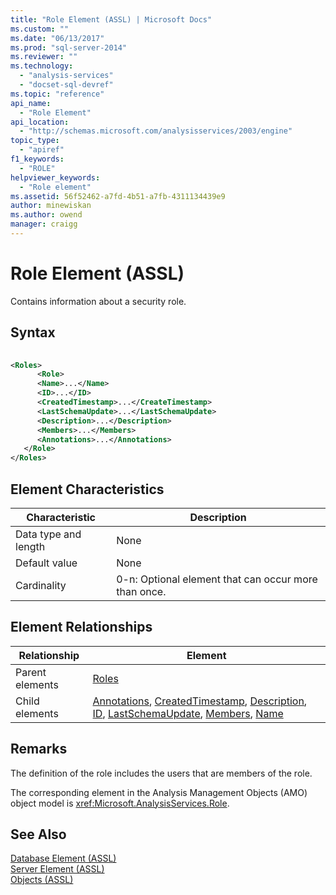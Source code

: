 ```yaml
---
title: "Role Element (ASSL) | Microsoft Docs"
ms.custom: ""
ms.date: "06/13/2017"
ms.prod: "sql-server-2014"
ms.reviewer: ""
ms.technology: 
  - "analysis-services"
  - "docset-sql-devref"
ms.topic: "reference"
api_name: 
  - "Role Element"
api_location: 
  - "http://schemas.microsoft.com/analysisservices/2003/engine"
topic_type: 
  - "apiref"
f1_keywords: 
  - "ROLE"
helpviewer_keywords: 
  - "Role element"
ms.assetid: 56f52462-a7fd-4b51-a7fb-4311134439e9
author: minewiskan
ms.author: owend
manager: craigg
---
```

# Role Element (ASSL)
  Contains information about a security role.  
  
## Syntax  
  
```xml  
  
<Roles>  
      <Role>  
      <Name>...</Name>  
      <ID>...</ID>  
      <CreatedTimestamp>...</CreateTimestamp>  
      <LastSchemaUpdate>...</LastSchemaUpdate>  
      <Description>...</Description>  
      <Members>...</Members>  
      <Annotations>...</Annotations>  
   </Role>  
</Roles>  
```  
  
## Element Characteristics  
  
|Characteristic|Description|  
|--------------------|-----------------|  
|Data type and length|None|  
|Default value|None|  
|Cardinality|0-n: Optional element that can occur more than once.|  
  
## Element Relationships  
  
|Relationship|Element|  
|------------------|-------------|  
|Parent elements|[Roles](../collections/roles-element-assl.md)|  
|Child elements|[Annotations](../collections/annotations-element-assl.md), [CreatedTimestamp](../properties/createdtimestamp-element-assl.md), [Description](../properties/description-element-assl.md), [ID](../properties/id-element-assl.md), [LastSchemaUpdate](../properties/lastschemaupdate-element-assl.md), [Members](../collections/members-element-assl.md), [Name](../properties/name-element-assl.md)|  
  
## Remarks  
 The definition of the role includes the users that are members of the role.  
  
 The corresponding element in the Analysis Management Objects (AMO) object model is <xref:Microsoft.AnalysisServices.Role>.  
  
## See Also  
 [Database Element &#40;ASSL&#41;](database-element-assl.md)   
 [Server Element &#40;ASSL&#41;](server-element-assl.md)   
 [Objects &#40;ASSL&#41;](objects-assl.md)  
  
  
